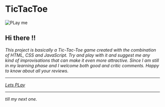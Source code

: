 # TicTacToe


![PLay me](https://camo.githubusercontent.com/9f347776bb8d847721acbef55e5308b239877cc5cbf55e12b48073adcad9d546/68747470733a2f2f7468756d62732e6766796361742e636f6d2f5468616e6b66756c4e6172726f77436f6d6d61627574746572666c792d73697a655f726573747269637465642e676966)


## Hi there !!



_This project is basically a Tic-Tac-Toe game created with the combination of HTML, CSS and JavaScript. Try and play with it and suggest me any kind of improvisations that can make it even more
attractive. Since I am still in my learning phase and I welcome both good and critic comments. Happy to know about all your reviews._
***


_[Lets PLay](https://hungry-almeida-0cb694.netlify.app)_
***


_till my next one._
